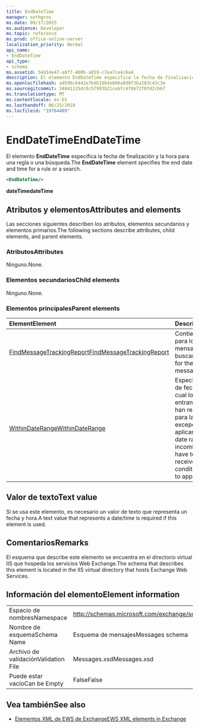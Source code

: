 ```yaml
---
title: EndDateTime
manager: sethgros
ms.date: 09/17/2015
ms.audience: Developer
ms.topic: reference
ms.prod: office-online-server
localization_priority: Normal
api_name:
- EndDateTime
api_type:
- schema
ms.assetid: 54d14e47-a8f7-400b-a859-c7ea7ce4c6a4
description: El elemento EndDateTime especifica la fecha de finalización y la hora para una regla o una búsqueda.
ms.openlocfilehash: ad596c6441e7bdb10b4e886a8d0f3ba183c43c3e
ms.sourcegitcommit: 34041125dc8c5f993b21cebfc4f8b72f0fd2cb6f
ms.translationtype: MT
ms.contentlocale: es-ES
ms.lasthandoff: 06/25/2018
ms.locfileid: "19764409"
---
```

# <a name="enddatetime"></a><span data-ttu-id="b0ddc-103">EndDateTime</span><span class="sxs-lookup"><span data-stu-id="b0ddc-103">EndDateTime</span></span>

<span data-ttu-id="b0ddc-104">El elemento **EndDateTime** especifica la fecha de finalización y la hora para una regla o una búsqueda.</span><span class="sxs-lookup"><span data-stu-id="b0ddc-104">The **EndDateTime** element specifies the end date and time for a rule or a search.</span></span> 
  
```XML
<EndDateTime/>
```

 <span data-ttu-id="b0ddc-105">**dateTime**</span><span class="sxs-lookup"><span data-stu-id="b0ddc-105">**dateTime**</span></span>
## <a name="attributes-and-elements"></a><span data-ttu-id="b0ddc-106">Atributos y elementos</span><span class="sxs-lookup"><span data-stu-id="b0ddc-106">Attributes and elements</span></span>

<span data-ttu-id="b0ddc-107">Las secciones siguientes describen los atributos, elementos secundarios y elementos primarios.</span><span class="sxs-lookup"><span data-stu-id="b0ddc-107">The following sections describe attributes, child elements, and parent elements.</span></span>
  
### <a name="attributes"></a><span data-ttu-id="b0ddc-108">Atributos</span><span class="sxs-lookup"><span data-stu-id="b0ddc-108">Attributes</span></span>

<span data-ttu-id="b0ddc-109">Ninguno.</span><span class="sxs-lookup"><span data-stu-id="b0ddc-109">None.</span></span>
  
### <a name="child-elements"></a><span data-ttu-id="b0ddc-110">Elementos secundarios</span><span class="sxs-lookup"><span data-stu-id="b0ddc-110">Child elements</span></span>

<span data-ttu-id="b0ddc-111">Ninguno.</span><span class="sxs-lookup"><span data-stu-id="b0ddc-111">None.</span></span>
  
### <a name="parent-elements"></a><span data-ttu-id="b0ddc-112">Elementos principales</span><span class="sxs-lookup"><span data-stu-id="b0ddc-112">Parent elements</span></span>

|<span data-ttu-id="b0ddc-113">**Element**</span><span class="sxs-lookup"><span data-stu-id="b0ddc-113">**Element**</span></span>|<span data-ttu-id="b0ddc-114">**Descripción**</span><span class="sxs-lookup"><span data-stu-id="b0ddc-114">**Description**</span></span>|
|:-----|:-----|
|[<span data-ttu-id="b0ddc-115">FindMessageTrackingReport</span><span class="sxs-lookup"><span data-stu-id="b0ddc-115">FindMessageTrackingReport</span></span>](findmessagetrackingreport.md) <br/> |<span data-ttu-id="b0ddc-116">Contiene los criterios para los tipos de mensajes para buscar.</span><span class="sxs-lookup"><span data-stu-id="b0ddc-116">Contains criteria for the types of messages to find.</span></span>  <br/> |
|[<span data-ttu-id="b0ddc-117">WithinDateRange</span><span class="sxs-lookup"><span data-stu-id="b0ddc-117">WithinDateRange</span></span>](withindaterange.md) <br/> |<span data-ttu-id="b0ddc-118">Especifica el intervalo de fechas dentro del cual los mensajes entrantes tienen que se han recibido en orden para la condición o la excepción que se debe aplicar.</span><span class="sxs-lookup"><span data-stu-id="b0ddc-118">Specifies the date range within which incoming messages have to have been received in order for the condition or exception to apply.</span></span>  <br/> |
   
## <a name="text-value"></a><span data-ttu-id="b0ddc-119">Valor de texto</span><span class="sxs-lookup"><span data-stu-id="b0ddc-119">Text value</span></span>

<span data-ttu-id="b0ddc-120">Si se usa este elemento, es necesario un valor de texto que representa un fecha y hora.</span><span class="sxs-lookup"><span data-stu-id="b0ddc-120">A text value that represents a date/time is required if this element is used.</span></span>
  
## <a name="remarks"></a><span data-ttu-id="b0ddc-121">Comentarios</span><span class="sxs-lookup"><span data-stu-id="b0ddc-121">Remarks</span></span>

<span data-ttu-id="b0ddc-122">El esquema que describe este elemento se encuentra en el directorio virtual IIS que hospeda los servicios Web Exchange.</span><span class="sxs-lookup"><span data-stu-id="b0ddc-122">The schema that describes this element is located in the IIS virtual directory that hosts Exchange Web Services.</span></span>
  
## <a name="element-information"></a><span data-ttu-id="b0ddc-123">Información del elemento</span><span class="sxs-lookup"><span data-stu-id="b0ddc-123">Element information</span></span>

|||
|:-----|:-----|
|<span data-ttu-id="b0ddc-124">Espacio de nombres</span><span class="sxs-lookup"><span data-stu-id="b0ddc-124">Namespace</span></span>  <br/> |http://schemas.microsoft.com/exchange/services/2006/messages  <br/> |
|<span data-ttu-id="b0ddc-125">Nombre de esquema</span><span class="sxs-lookup"><span data-stu-id="b0ddc-125">Schema Name</span></span>  <br/> |<span data-ttu-id="b0ddc-126">Esquema de mensajes</span><span class="sxs-lookup"><span data-stu-id="b0ddc-126">Messages schema</span></span>  <br/> |
|<span data-ttu-id="b0ddc-127">Archivo de validación</span><span class="sxs-lookup"><span data-stu-id="b0ddc-127">Validation File</span></span>  <br/> |<span data-ttu-id="b0ddc-128">Messages.xsd</span><span class="sxs-lookup"><span data-stu-id="b0ddc-128">Messages.xsd</span></span>  <br/> |
|<span data-ttu-id="b0ddc-129">Puede estar vacío</span><span class="sxs-lookup"><span data-stu-id="b0ddc-129">Can be Empty</span></span>  <br/> |<span data-ttu-id="b0ddc-130">False</span><span class="sxs-lookup"><span data-stu-id="b0ddc-130">False</span></span>  <br/> |
   
## <a name="see-also"></a><span data-ttu-id="b0ddc-131">Vea también</span><span class="sxs-lookup"><span data-stu-id="b0ddc-131">See also</span></span>



- [<span data-ttu-id="b0ddc-132">Elementos XML de EWS de Exchange</span><span class="sxs-lookup"><span data-stu-id="b0ddc-132">EWS XML elements in Exchange</span></span>](ews-xml-elements-in-exchange.md)


